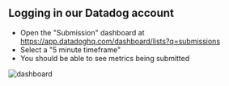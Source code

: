 ## Logging in our Datadog account

- Open the "Submission" dashboard at https://app.datadoghq.com/dashboard/lists?q=submissions
- Select a "5 minute timeframe"
- You should be able to see metrics being submitted

![dashboard](https://p-qkfgo2.t2.n0.cdn.getcloudapp.com/items/bLuqd6Lb/3f2842fe-4509-47e3-8707-666077977b2a.png?source=viewer&v=44f2dcd562e2a4fbbff57da7d6eca241)
